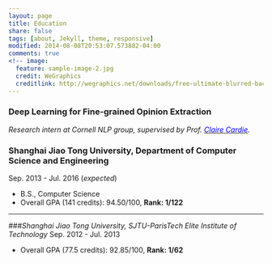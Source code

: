 ```yaml
---
layout: page
title: Education
share: false
tags: [about, Jekyll, theme, responsive]
modified: 2014-08-08T20:53:07.573882-04:00
comments: true
<!-- image:
  feature: sample-image-2.jpg
  credit: WeGraphics
  creditlink: http://wegraphics.net/downloads/free-ultimate-blurred-background-pack/ -->
---
```


### Deep Learning for Fine-grained Opinion Extraction  
_Research intern at  Cornell NLP group,  supervised by Prof. [<span style="color:blue">Claire Cardie</span>](http://www.cs.cornell.edu/home/cardie/)._ 

### Shanghai Jiao Tong University﻿﻿, Department of Computer Science and Engineering
Sep. 2013 - Jul. 2016 (_expected_)  

* B.S., Computer Science
* Overall GPA (141 credits): 94.50/100, **Rank: 1/122**

***

###_Shanghai Jiao Tong University﻿﻿, SJTU-ParisTech Elite Institute of Technology_
Sep. 2012 - Jul. 2013

* Overall GPA (77.5 credits): 92.85/100, **Rank: 1/62**

                                                                                                                                                                 